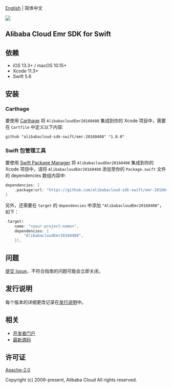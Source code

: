 [English](README.md) | 简体中文

![](https://aliyunsdk-pages.alicdn.com/icons/AlibabaCloud.svg)

## Alibaba Cloud Emr SDK for Swift

## 依赖

- iOS 13.3+ / macOS 10.15+
- Xcode 11.3+
- Swift 5.6

## 安装

### Carthage

要使用 [Carthage](https://github.com/Carthage/Carthage) 将 `AlibabacloudEmr20160408` 集成到你的 Xcode 项目中，需要在 `Cartfile` 中定义以下内容:

```ogdl
github "alibabacloud-sdk-swift/emr-20160408" "1.0.0"
```

### Swift 包管理工具

要使用 [Swift Package Manager](https://swift.org/package-manager/) 将 `AlibabacloudEmr20160408` 集成到你的 Xcode 项目中，请将 `AlibabacloudEmr20160408` 添加至你的 `Package.swift` 文件的 dependencies 数组内容中:

```swift
dependencies: [
    .package(url: "https://github.com/alibabacloud-sdk-swift/emr-20160408.git", from: "1.0.0")
]
```

另外，还需要在 `target` 的 `dependencies` 中添加 `"AlibabacloudEmr20160408"`，如下：

```swift
.target(
    name: "<your-project-name>",
    dependencies: [
        "AlibabacloudEmr20160408",
    ]),
```

## 问题

[提交 Issue](https://github.com/alibabacloud-sdk-swift/emr-20160408/issues/new)，不符合指南的问题可能会立即关闭。

## 发行说明

每个版本的详细更改记录在[发行说明](./ChangeLog.txt)中。

## 相关

* [开发者门户](https://next.api.aliyun.com/home)
* [最新源码](https://github.com/alibabacloud-sdk-swift/emr-20160408)

## 许可证

[Apache-2.0](http://www.apache.org/licenses/LICENSE-2.0)

Copyright (c) 2009-present, Alibaba Cloud All rights reserved.

